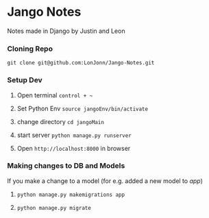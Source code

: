 # Jango Notes
Notes made in Django by Justin and Leon

### Cloning Repo
`git clone git@github.com:LonJonn/Jango-Notes.git`

### Setup Dev

1. Open terminal `control + ~`

2. Set Python Env `source jangoEnv/bin/activate` 

3. change directory `cd jangoMain`

4. start server `python manage.py runserver`

5. Open `http://localhost:8000` in browser

### Making changes to DB and Models
If you make a change to a model
 (for e.g. added a new model to _app_)

1. `python manage.py makemigrations app`

2. `python manage.py migrate`
